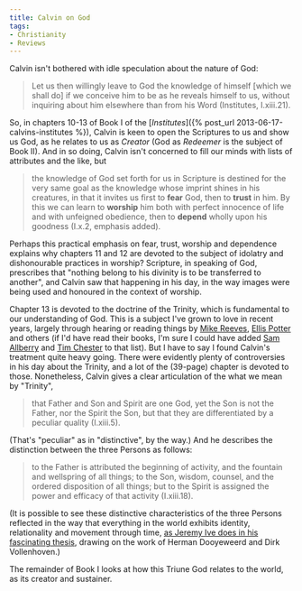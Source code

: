```yaml
---
title: Calvin on God
tags:
- Christianity
- Reviews
---
```

Calvin isn't bothered with idle speculation about the nature of God:

> Let us then willingly leave to God the knowledge of himself [which we shall do] if we conceive him to be as he reveals himself to us, without inquiring about him elsewhere than from his Word (Institutes, I.xiii.21).

So, in chapters 10-13 of Book I of the [_Institutes_]({% post_url 2013-06-17-calvins-institutes %}), Calvin is keen to open the Scriptures to us and show us God, as he relates to us as _Creator_ (God as _Redeemer_ is the subject of Book II). And in so doing, Calvin isn't concerned to fill our minds with lists of attributes and the like, but

> the knowledge of God set forth for us in Scripture is destined for the very same goal as the knowledge whose imprint shines in his creatures, in that it invites us first to **fear** God, then to **trust** in him. By this we can learn to **worship** him both with perfect innocence of life and with unfeigned obedience, then to **depend** wholly upon his goodness (I.x.2, emphasis added).

Perhaps this practical emphasis on fear, trust, worship and dependence explains why chapters 11 and 12 are devoted to the subject of idolatry and dishonourable practices in worship? Scripture, in speaking of God, prescribes that "nothing belong to his divinity is to be transferred to another", and Calvin saw that happening in his day, in the way images were being used and honoured in the context of worship.

Chapter 13 is devoted to the doctrine of the Trinity, which is fundamental to our understanding of God. This is a subject I've grown to love in recent years, largely through hearing or reading things by [Mike Reeves](http://www.theologynetwork.org/christian-beliefs/doctrine-of-god/enjoying-the-trinity-1--a-delightfully-different.htm), [Ellis Potter](http://www.theologynetwork.org/world-religions/comparing-eastern-and-western-worldviews.htm) and others (if I'd have read their books, I'm sure I could have added [Sam Allberry](http://www.theologynetwork.org/christian-beliefs/the-church/why-your-church-needs-the-trinity.htm) and [Tim Chester](http://www.thegoodbook.com/christian-living/theology-made-easy/delighting-in-the-trinity) to that list). But I have to say I found Calvin's treatment quite heavy going. There were evidently plenty of controversies in his day about the Trinity, and a lot of the (39-page) chapter is devoted to those. Nonetheless, Calvin gives a clear articulation of the what we mean by "Trinity",

> that Father and Son and Spirit are one God, yet the Son is not the Father, nor the Spirit the Son, but that they are differentiated by a peculiar quality (I.xiii.5).

(That's "peculiar" as in "distinctive", by the way.) And he describes the distinction between the three Persons as follows:

> to the Father is attributed the beginning of activity, and the fountain and wellspring of all things; to the Son, wisdom, counsel, and the ordered disposition of all things; but to the Spirit is assigned the power and efficacy of that activity (I.xiii.18).

(It is possible to see these distinctive characteristics of the three Persons reflected in the way that everything in the world exhibits identity, relationality and movement through time, [as Jeremy Ive does in his fascinating thesis](http://www.allofliferedeemed.co.uk/Ive/JGAIthesis2012.pdf), drawing on the work of Herman Dooyeweerd and Dirk Vollenhoven.)

The remainder of Book I looks at how this Triune God relates to the world, as its creator and sustainer.

